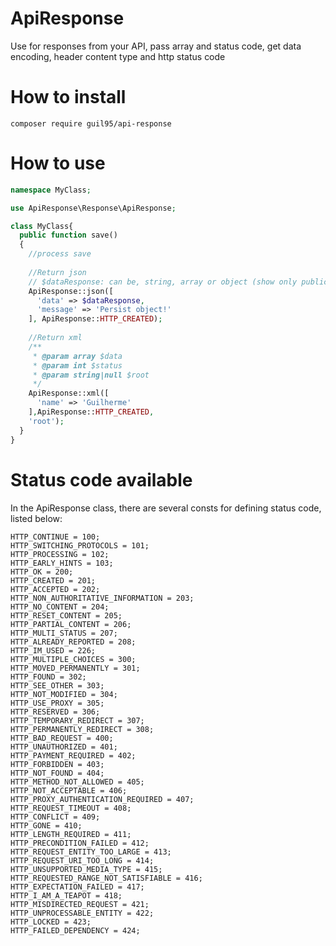 # ApiResponse

Use for responses from your API, pass array and status code, get data encoding, header content type and http status code

# How to install

`composer require guil95/api-response`

# How to use

```php
namespace MyClass;

use ApiResponse\Response\ApiResponse;

class MyClass{
  public function save()
  {
    //process save
    
    //Return json
    // $dataResponse: can be, string, array or object (show only public attributes)
    ApiResponse::json([
      'data' => $dataResponse,
      'message' => 'Persist object!'
    ], ApiResponse::HTTP_CREATED);
    
    //Return xml
    /**
     * @param array $data
     * @param int $status
     * @param string|null $root
     */
    ApiResponse::xml([
      'name' => 'Guilherme'
    ],ApiResponse::HTTP_CREATED,
    'root');
  }
}
```
# Status code available

In the ApiResponse class, there are several consts for defining status code, listed below:
```
HTTP_CONTINUE = 100;
HTTP_SWITCHING_PROTOCOLS = 101;
HTTP_PROCESSING = 102;
HTTP_EARLY_HINTS = 103;
HTTP_OK = 200;
HTTP_CREATED = 201;
HTTP_ACCEPTED = 202;
HTTP_NON_AUTHORITATIVE_INFORMATION = 203;
HTTP_NO_CONTENT = 204;
HTTP_RESET_CONTENT = 205;
HTTP_PARTIAL_CONTENT = 206;
HTTP_MULTI_STATUS = 207;
HTTP_ALREADY_REPORTED = 208;
HTTP_IM_USED = 226;
HTTP_MULTIPLE_CHOICES = 300;
HTTP_MOVED_PERMANENTLY = 301;
HTTP_FOUND = 302;
HTTP_SEE_OTHER = 303;
HTTP_NOT_MODIFIED = 304;
HTTP_USE_PROXY = 305;
HTTP_RESERVED = 306;
HTTP_TEMPORARY_REDIRECT = 307;
HTTP_PERMANENTLY_REDIRECT = 308;
HTTP_BAD_REQUEST = 400;
HTTP_UNAUTHORIZED = 401;
HTTP_PAYMENT_REQUIRED = 402;
HTTP_FORBIDDEN = 403;
HTTP_NOT_FOUND = 404;
HTTP_METHOD_NOT_ALLOWED = 405;
HTTP_NOT_ACCEPTABLE = 406;
HTTP_PROXY_AUTHENTICATION_REQUIRED = 407;
HTTP_REQUEST_TIMEOUT = 408;
HTTP_CONFLICT = 409;
HTTP_GONE = 410;
HTTP_LENGTH_REQUIRED = 411;
HTTP_PRECONDITION_FAILED = 412;
HTTP_REQUEST_ENTITY_TOO_LARGE = 413;
HTTP_REQUEST_URI_TOO_LONG = 414;
HTTP_UNSUPPORTED_MEDIA_TYPE = 415;
HTTP_REQUESTED_RANGE_NOT_SATISFIABLE = 416;
HTTP_EXPECTATION_FAILED = 417;
HTTP_I_AM_A_TEAPOT = 418;
HTTP_MISDIRECTED_REQUEST = 421;
HTTP_UNPROCESSABLE_ENTITY = 422;
HTTP_LOCKED = 423;
HTTP_FAILED_DEPENDENCY = 424;
```

